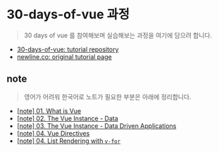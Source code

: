 # 30-days-of-vue 과정

> 30 days of vue 를 참여해보며 실습해보는 과정을 여기에 담으려 합니다.

- [30-days-of-vue: tutorial repository](https://github.com/fullstackio/30-days-of-vue)
- [newline.co: original tutorial page](https://www.newline.co/30-days-of-vue)

## note

> 영어가 어려워 한국어로 노트가 필요한 부분은 아래에 정리합니다.

- [[note] 01. What is Vue](./day-01/note.md)
- [[note] 02. The Vue Instance - Data](./day-02/note.md)
- [[note] 03. The Vue Instance - Data Driven Applications](./day-03/note.md)
- [[note] 04. Vue Directives](./day-04/note.md)
- [[note] 04. List Rendering with `v-for`](./day-05/note.md) 
